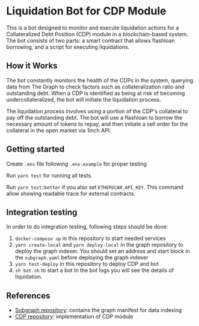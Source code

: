# Liquidation Bot for CDP Module
This is a bot designed to monitor and execute liquidation actions for a Collateralized Debt Position (CDP) module in a blockchain-based system. The bot consists of two parts: a smart contract that allows flashloan borrowing, and a script for executing liquidations.

## How it Works
The bot constantly monitors the health of the CDPs in the system, querying data from The Graph to check factors such as collateralization ratio and outstanding debt. When a CDP is identified as being at risk of becoming undercollateralized, the bot will initiate the liquidation process.

The liquidation process involves using a portion of the CDP's collateral to pay off the outstanding debt. The bot will use a flashloan to borrow the necessary amount of tokens to repay, and then initiate a sell order for the collateral in the open market via 1inch API.

## Getting started
Create `.env` file following `.env.example` for proper testing

Run `yarn test` for running all tests.

Run `yarn test:better` if you also set `ETHERSCAN_API_KEY`. This command allow showing readable trace for external contracts.

## Integration testing
In order to do integration testing, following steps should be done:
1. `docker-compose up` in this repository to start needed services
2. `yarn create-local` and `yarn deploy-local` in the graph repository to deploy the graph indexer. You should set an address and start block in the `subgraph.yaml` before deploying the graph indexer
3. `yarn test-deploy` in this repository to deploy CDP and bot
4. `sh bot.sh` to start a bot
In the bot logs you will see the details of liquidation.

## References
* [Subgraph repository](https://github.com/zkBob/cdp-nft-subgraph): contains the graph manifest for data indexing
* [CDP repository](https://github.com/zkBob/bob-cdp-contracts): implementation of CDP module
